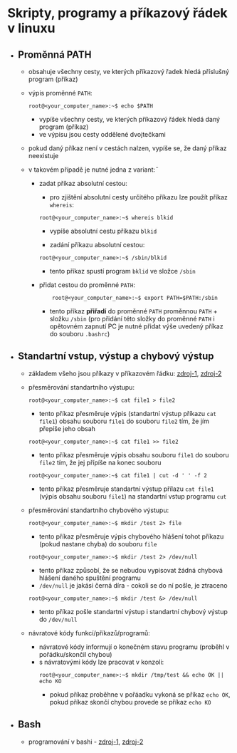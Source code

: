 # Skripty, programy a příkazový řádek v linuxu

- ## Proměnná PATH
    - obsahuje všechny cesty, ve kterých příkazový řadek hledá příslušný program (příkaz)
    - výpis proměnné ```PATH```:

        ```console
        root@<your_computer_name>:~$ echo $PATH
        ```
        - vypíše všechny cesty, ve kterých příkazový řádek hledá daný program (příkaz)
        - ve výpisu jsou cesty oddělené dvojtečkami
    - pokud daný příkaz není v cestách nalzen, vypíše se, že daný příkaz neexistuje
    - v takovém případě je nutné jedna z variant:¨
        - zadat příkaz absolutní cestou:
            - pro zjištění absolutní cesty určitého příkazu lze použít příkaz ```whereis```:

            ```console
            root@<your_computer_name>:~$ whereis blkid
            ```
            - vypíše absolutní cestu příkazu ```blkid```

            - zadání příkazu absolutní cestou:
            ```console
            root@<your_computer_name>:~$ /sbin/blkid
            ```
            - tento příkaz spustí program ```bklid``` ve složce ```/sbin```

        - přidat cestou do proměnné ```PATH```:
            ```console
                root@<your_computer_name>:~$ export PATH=$PATH:/sbin
            ```
            - tento příkaz **přiřadí** do proměnné ```PATH``` proměnnou ```PATH``` + složku ```/sbin``` (pro přidání této složky do proměnné ```PATH``` i opětovném zapnutí PC je nutné přidat výše uvedený příkaz do souboru ```.bashrc```)

- ## Standartní vstup, výstup a chybový výstup
    - základem všeho jsou příkazy v příkazovém řádku: [zdroj-1](https://www.digitalocean.com/community/tutorials/linux-commands), [zdroj-2](https://www.hostinger.com/tutorials/linux-commands)
    - přesměrování standartního výstupu:
        ```console
        root@<your_computer_name>:~$ cat file1 > file2
        ```
        - tento příkaz přesměruje výpis (standartní výstup příkazu ```cat file1```) obsahu souboru ```file1``` do souboru ```file2``` tím, že jím přepíše jeho obsah
        
        ```console
        root@<your_computer_name>:~$ cat file1 >> file2
        ```
        - tento příkaz přesměruje výpis obsahu souboru ```file1``` do souboru ```file2``` tím, že jej přípíše na konec souboru

        ```console
        root@<your_computer_name>:~$ cat file1 | cut -d ' ' -f 2
        ```
        - tento příkaz přesměruje standartní výstup přílazu ```cat file1``` (výpis obsahu souboru ```file1```) na standartní vstup programu ```cut```

    - přesměrování standartního chybového výstupu:
        ```console
        root@<your_computer_name>:~$ mkdir /test 2> file
        ```
        - tento příkaz přesměruje výpis chybového hlášení tohot příkazu (pokud nastane chyba) do souboru ```file```

        ```console
        root@<your_computer_name>:~$ mkdir /test 2> /dev/null
        ```
        - tento příkaz způsobí, že se nebudou vypisovat žádná chybová hlášení daného spuštění programu
        - ```/dev/null``` je jakási černá díra - cokoli se do ní pošle, je ztraceno

        ```console
        root@<your_computer_name>:~$ mkdir /test &> /dev/null
        ```
        - tento příkaz pošle standartní výstup i standartní chybový výstup do ```/dev/null```

    - návratové kódy funkcí/příkazů/programů:
        - návratové kódy informují o konečném stavu programu (proběhl v pořádku/skončil chybou)
        - s návratovými kódy lze pracovat v konzoli:
            ```console
            root@<your_computer_name>:~$ mkdir /tmp/test && echo OK || echo KO
            ```
            - pokud příkaz proběhne v pořáadku vykoná se příkaz ```echo OK```, pokud příkaz skončí chybou provede se příkaz ```echo KO```

- ## Bash
    - programování v bashi - [zdroj-1](https://www.root.cz/clanky/programovani-v-bash-shellu/), [zdroj-2](https://www.cyberciti.biz/faq/bash-for-loop/)